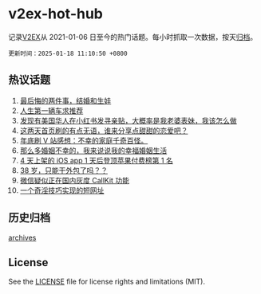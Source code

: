 # v2ex-hot-hub

 记录[V2EX](https://www.v2ex.com/)从 2021-01-06 日至今的热门话题。每小时抓取一次数据，按天[归档](archives)。

`更新时间：2025-01-18 11:10:50 +0800`

## 热议话题

1. [最后悔的两件事，结婚和生娃](https://www.v2ex.com/t/1105924)
1. [人生第一辆车求推荐](https://www.v2ex.com/t/1105804)
1. [发现有美国华人在小红书发寻亲贴，大概率是我老婆表妹，我该怎么做](https://www.v2ex.com/t/1105806)
1. [这两天首页刷的有点无语，谁来分享点甜甜的恋爱吧？](https://www.v2ex.com/t/1105797)
1. [年底刷 V 站感想：不幸的家庭千奇百怪。](https://www.v2ex.com/t/1105792)
1. [那么多婚姻不幸的，我来说说我的幸福婚姻生活](https://www.v2ex.com/t/1105902)
1. [4 天上架的 iOS app 1 天后登顶苹果付费榜第 1 名](https://www.v2ex.com/t/1105903)
1. [38 岁，只能干外包了吗？？](https://www.v2ex.com/t/1105950)
1. [微信疑似正在国内灰度 CallKit 功能](https://www.v2ex.com/t/1105820)
1. [一个奇淫技巧实现的短网址](https://www.v2ex.com/t/1105845)

## 历史归档

[archives](archives)

## License

See the [LICENSE](LICENSE) file for license rights and limitations (MIT).
